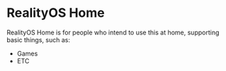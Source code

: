 # RealityOS Home
RealityOS Home is for people who intend to use this at home, supporting basic things, such as:
- Games
- ETC
